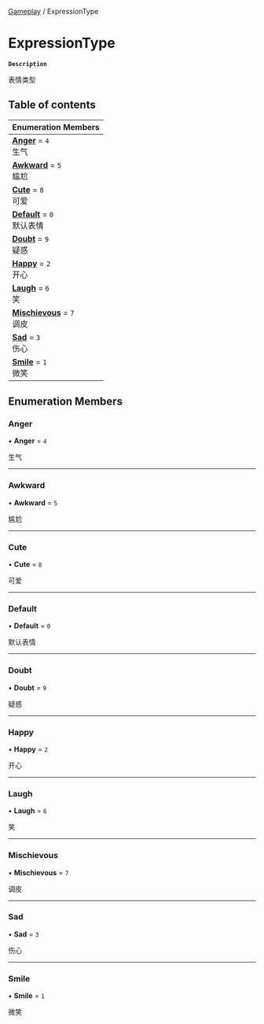 [Gameplay](../modules/Gameplay.Gameplay.md) / ExpressionType

# ExpressionType <Badge type="tip" text="Enumeration" />

**`Description`**

表情类型

## Table of contents

| Enumeration Members |
| :-----|
| **[Anger](Gameplay.Gameplay.ExpressionType.md#anger)** = ``4`` <br> 生气|
| **[Awkward](Gameplay.Gameplay.ExpressionType.md#awkward)** = ``5`` <br> 尴尬|
| **[Cute](Gameplay.Gameplay.ExpressionType.md#cute)** = ``8`` <br> 可爱|
| **[Default](Gameplay.Gameplay.ExpressionType.md#default)** = ``0`` <br> 默认表情|
| **[Doubt](Gameplay.Gameplay.ExpressionType.md#doubt)** = ``9`` <br> 疑惑|
| **[Happy](Gameplay.Gameplay.ExpressionType.md#happy)** = ``2`` <br> 开心|
| **[Laugh](Gameplay.Gameplay.ExpressionType.md#laugh)** = ``6`` <br> 笑|
| **[Mischievous](Gameplay.Gameplay.ExpressionType.md#mischievous)** = ``7`` <br> 调皮|
| **[Sad](Gameplay.Gameplay.ExpressionType.md#sad)** = ``3`` <br> 伤心|
| **[Smile](Gameplay.Gameplay.ExpressionType.md#smile)** = ``1`` <br> 微笑|

## Enumeration Members

### Anger

• **Anger** = ``4``

生气

___

### Awkward

• **Awkward** = ``5``

尴尬

___

### Cute

• **Cute** = ``8``

可爱

___

### Default

• **Default** = ``0``

默认表情

___

### Doubt

• **Doubt** = ``9``

疑惑

___

### Happy

• **Happy** = ``2``

开心

___

### Laugh

• **Laugh** = ``6``

笑

___

### Mischievous

• **Mischievous** = ``7``

调皮

___

### Sad

• **Sad** = ``3``

伤心

___

### Smile

• **Smile** = ``1``

微笑
